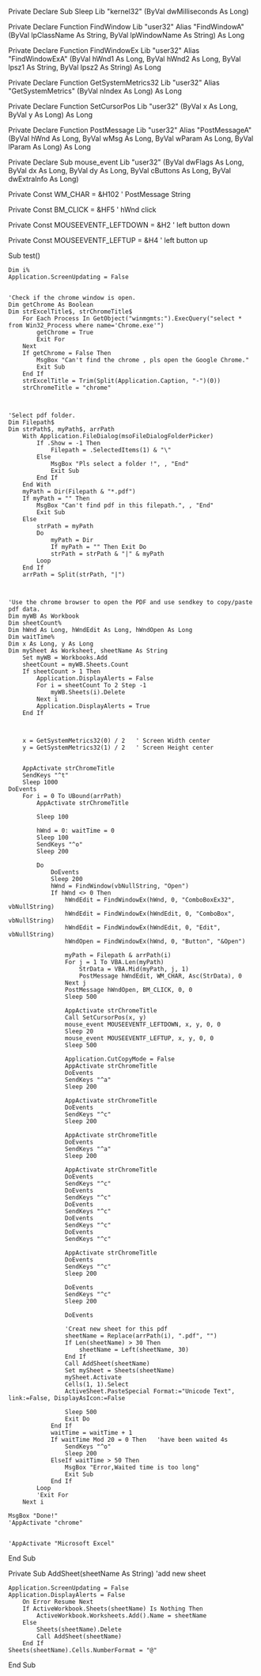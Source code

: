 Private Declare Sub Sleep Lib "kernel32" (ByVal dwMilliseconds As Long)

Private Declare Function FindWindow Lib "user32" Alias "FindWindowA" (ByVal lpClassName As String, ByVal lpWindowName As String) As Long

Private Declare Function FindWindowEx Lib "user32" Alias "FindWindowExA" (ByVal hWnd1 As Long, ByVal hWnd2 As Long, ByVal lpsz1 As String, ByVal lpsz2 As String) As Long

Private Declare Function GetSystemMetrics32 Lib "user32" Alias "GetSystemMetrics" (ByVal nIndex As Long) As Long

Private Declare Function SetCursorPos Lib "user32" (ByVal x As Long, ByVal y As Long) As Long

Private Declare Function PostMessage Lib "user32" Alias "PostMessageA" (ByVal hWnd As Long, ByVal wMsg As Long, ByVal wParam As Long, ByVal lParam As Long) As Long

Private Declare Sub mouse_event Lib "user32" (ByVal dwFlags As Long, ByVal dx As Long, ByVal dy As Long, ByVal cButtons As Long, ByVal dwExtraInfo As Long)


Private Const WM_CHAR = &H102             '  PostMessage String

Private Const BM_CLICK = &HF5             '  hWnd click

Private Const MOUSEEVENTF_LEFTDOWN = &H2  '  left button down

Private Const MOUSEEVENTF_LEFTUP = &H4    '  left button up

Sub test()
    
    Dim i%
    Application.ScreenUpdating = False
    
    
    'Check if the chrome window is open.
    Dim getChrome As Boolean
    Dim strExcelTitle$, strChromeTitle$
        For Each Process In GetObject("winmgmts:").ExecQuery("select * from Win32_Process where name='Chrome.exe'")
            getChrome = True
            Exit For
        Next
        If getChrome = False Then
            MsgBox "Can't find the chrome , pls open the Google Chrome."
            Exit Sub
        End If
        strExcelTitle = Trim(Split(Application.Caption, "-")(0))
        strChromeTitle = "chrome"
        
    

    'Select pdf folder.
    Dim Filepath$
    Dim strPath$, myPath$, arrPath
        With Application.FileDialog(msoFileDialogFolderPicker)
            If .Show = -1 Then
                Filepath = .SelectedItems(1) & "\"
            Else
                MsgBox "Pls select a folder !", , "End"
                Exit Sub
            End If
        End With
        myPath = Dir(Filepath & "*.pdf")
        If myPath = "" Then
            MsgBox "Can't find pdf in this filepath.", , "End"
            Exit Sub
        Else
            strPath = myPath
            Do
                myPath = Dir
                If myPath = "" Then Exit Do
                strPath = strPath & "|" & myPath
            Loop
        End If
        arrPath = Split(strPath, "|")

    
    
    'Use the chrome browser to open the PDF and use sendkey to copy/paste pdf data.
    Dim myWB As Workbook
    Dim sheetCount%
    Dim hWnd As Long, hWndEdit As Long, hWndOpen As Long
    Dim waitTime%
    Dim x As Long, y As Long
    Dim mySheet As Worksheet, sheetName As String
        Set myWB = Workbooks.Add
        sheetCount = myWB.Sheets.Count
        If sheetCount > 1 Then
            Application.DisplayAlerts = False
            For i = sheetCount To 2 Step -1
                myWB.Sheets(i).Delete
            Next i
            Application.DisplayAlerts = True
        End If
        
        
        
        x = GetSystemMetrics32(0) / 2   ' Screen Width center
        y = GetSystemMetrics32(1) / 2   ' Screen Height center
        
        
        AppActivate strChromeTitle
        SendKeys "^t"
        Sleep 1000
    DoEvents
        For i = 0 To UBound(arrPath)
            AppActivate strChromeTitle
            
            Sleep 100
            
            hWnd = 0: waitTime = 0
            Sleep 100
            SendKeys "^o"
            Sleep 200
            
            Do
                DoEvents
                Sleep 200
                hWnd = FindWindow(vbNullString, "Open")
                If hWnd <> 0 Then
                    hWndEdit = FindWindowEx(hWnd, 0, "ComboBoxEx32", vbNullString)
                    hWndEdit = FindWindowEx(hWndEdit, 0, "ComboBox", vbNullString)
                    hWndEdit = FindWindowEx(hWndEdit, 0, "Edit", vbNullString)
                    hWndOpen = FindWindowEx(hWnd, 0, "Button", "&Open")
                    
                    myPath = Filepath & arrPath(i)
                    For j = 1 To VBA.Len(myPath)
                        StrData = VBA.Mid(myPath, j, 1)
                        PostMessage hWndEdit, WM_CHAR, Asc(StrData), 0
                    Next j
                    PostMessage hWndOpen, BM_CLICK, 0, 0
                    Sleep 500
                    
                    AppActivate strChromeTitle
                    Call SetCursorPos(x, y)
                    mouse_event MOUSEEVENTF_LEFTDOWN, x, y, 0, 0
                    Sleep 20
                    mouse_event MOUSEEVENTF_LEFTUP, x, y, 0, 0
                    Sleep 500
                    
                    Application.CutCopyMode = False
                    AppActivate strChromeTitle
                    DoEvents
                    SendKeys "^a"
                    Sleep 200
                    
                    AppActivate strChromeTitle
                    DoEvents
                    SendKeys "^c"
                    Sleep 200
                    
                    AppActivate strChromeTitle
                    DoEvents
                    SendKeys "^a"
                    Sleep 200
                    
                    AppActivate strChromeTitle
                    DoEvents
                    SendKeys "^c"
                    DoEvents
                    SendKeys "^c"
                    DoEvents
                    SendKeys "^c"
                    DoEvents
                    SendKeys "^c"
                    DoEvents
                    SendKeys "^c"
                    
                    AppActivate strChromeTitle
                    DoEvents
                    SendKeys "^c"
                    Sleep 200
                    
                    DoEvents
                    SendKeys "^c"
                    Sleep 200
                    
                    DoEvents

                    'Creat new sheet for this pdf
                    sheetName = Replace(arrPath(i), ".pdf", "")
                    If Len(sheetName) > 30 Then
                        sheetName = Left(sheetName, 30)
                    End If
                    Call AddSheet(sheetName)
                    Set mySheet = Sheets(sheetName)
                    mySheet.Activate
                    Cells(1, 1).Select
                    ActiveSheet.PasteSpecial Format:="Unicode Text", link:=False, DisplayAsIcon:=False
                    
                    Sleep 500
                    Exit Do
                End If
                waitTime = waitTime + 1
                If waitTime Mod 20 = 0 Then   'have been waited 4s
                    SendKeys "^o"
                    Sleep 200
                ElseIf waitTime > 50 Then
                    MsgBox "Error,Waited time is too long"
                    Exit Sub
                End If
            Loop
            'Exit For
        Next i
    
    MsgBox "Done!"
    'AppActivate "chrome"
    
    
    'AppActivate "Microsoft Excel"


End Sub


Private Sub AddSheet(sheetName As String)      'add new sheet

    Application.ScreenUpdating = False
    Application.DisplayAlerts = False
        On Error Resume Next
        If ActiveWorkbook.Sheets(sheetName) Is Nothing Then
            ActiveWorkbook.Worksheets.Add().Name = sheetName
        Else
            Sheets(sheetName).Delete
            Call AddSheet(sheetName)
        End If
    Sheets(sheetName).Cells.NumberFormat = "@"
End Sub

